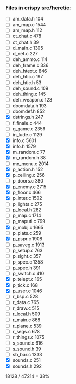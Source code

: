 ### Files in crispy src/heretic:

- [ ] am_data.h 104
- [ ] am_map.c 1544
- [ ] am_map.h 112
- [ ] ct_chat.c 478
- [ ] ct_chat.h 39
- [ ] d_main.c 1305
- [ ] d_net.c 227
- [ ] deh_ammo.c 114
- [ ] deh_frame.c 336
- [ ] deh_htext.c 846
- [ ] deh_htic.c 197
- [ ] deh_htic.h 53
- [ ] deh_sound.c 109
- [ ] deh_thing.c 145
- [ ] deh_weapon.c 123
- [ ] doomdata.h 193
- [ ] doomdef.h 852
- [x] dstrings.h 247
- [ ] f_finale.c 444
- [ ] g_game.c 2356
- [ ] in_lude.c 1129
- [x] info.c 5601
- [x] info.h 1579
- [x] m_random.c 77
- [x] m_random.h 38
- [ ] mn_menu.c 2014
- [x] p_action.h 152
- [x] p_ceiling.c 256
- [ ] p_doors.c 380
- [x] p_enemy.c 2715
- [x] p_floor.c 466
- [x] p_inter.c 1502
- [ ] p_lights.c 275
- [ ] p_local.h 282
- [ ] p_map.c 1714
- [ ] p_maputl.c 799
- [x] p_mobj.c 1665
- [ ] p_plats.c 259
- [x] p_pspr.c 1908
- [ ] p_saveg.c 1913
- [ ] p_setup.c 763
- [ ] p_sight.c 357
- [ ] p_spec.c 1358
- [ ] p_spec.h 391
- [ ] p_switch.c 410
- [x] p_telept.c 165
- [x] p_tick.c 168
- [x] p_user.c 1046
- [ ] r_bsp.c 528
- [ ] r_data.c 765
- [ ] r_draw.c 515
- [ ] r_local.h 509
- [ ] r_main.c 868
- [ ] r_plane.c 539
- [ ] r_segs.c 678
- [ ] r_things.c 1075
- [ ] s_sound.c 616
- [ ] s_sound.h 39
- [ ] sb_bar.c 1333
- [x] sounds.c 251
- [x] sounds.h 292

18128 / 47214 = 38%
